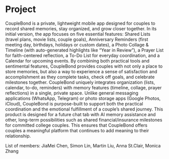 # Project

CoupleBond is a private, lightweight mobile app designed for couples to record shared memories, stay organized, and grow closer together. In its initial version, the app focuses on five essential features: Shared Lists (travel plans, movie lists, couple goals), Anniversary Reminders (first meeting day, birthdays, holidays or custom dates), a Photo Collage & Timeline (with auto-generated highlights like “Year in Review”), a Prayer List for faith-centered reflection, a To-Do List for everyday coordination, and a Calendar for upcoming events. By combining both practical tools and sentimental features, CoupleBond provides couples with not only a place to store memories, but also a way to experience a sense of satisfaction and accomplishment as they complete tasks, check off goals, and celebrate milestones together.
CoupleBond uniquely integrates organization (lists, calendar, to-do, reminders) with memory features (timeline, collage, prayer reflections) in a single, private space. Unlike general messaging applications (WhatsApp, Telegram) or photo storage apps (Google Photos, iCloud), CoupleBond is purpose-built to support both the practical coordination and the emotional fulfillment of a couple’s shared journey.
This product is designed for a future chat tab with AI memory assistance and other, long-term possibilities such as shared financial/insurance milestones for committed college couples. This ensures that CoupleBond offers couples a meaningful platform that continues to add meaning to their relationship.

List of members:
JiaMei Chen,
Simon Lin,
Martin Liu,
Anna St.Clair,
Monica Zhang
